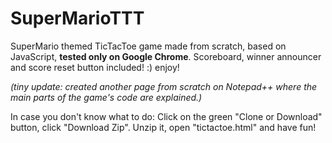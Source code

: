 # SuperMarioTTT
SuperMario themed TicTacToe game made from scratch, based on JavaScript, **tested only on Google Chrome**.
Scoreboard, winner announcer and score reset button included! :)
enjoy!

*(tiny update: created another page from scratch on Notepad++ where the main parts of the game's code are explained.)*

In case you don't know what to do: Click on the green "Clone or Download" button, click "Download Zip". Unzip it, open "tictactoe.html" and have fun!
